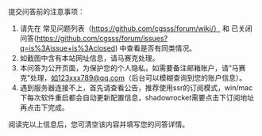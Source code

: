 提交问答前的注意事项：
1. 请先在 常见问题列表（https://github.com/cgsss/forum/wiki/） 和 已关闭问答(https://github.com/cgsss/forum/issues?q=is%3Aissue+is%3Aclosed) 中查看是否有同类情况。
2. 如截图中含有本站网址信息，请马赛克处理。
3. 本问答为公开页面，为保护您的个人隐私，如需要备注邮箱账户，请“马赛克”处理，如123xxx789@qq.com（后台可以模糊查询到您的账户信息）。
4. 遇到服务器连接不上，首先请查看公告，推荐使用ssr的订阅模式，win/mac下每次软件重启都会自动更新配置信息，shadowrocket需要点击下订阅地址再点击下完成。

阅读完以上信息后，您可清空该内容并填写您的问答详情。
